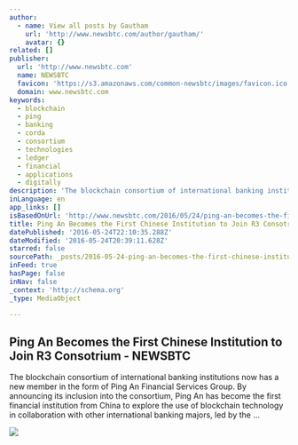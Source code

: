 ```yaml
---
author:
  - name: View all posts by Gautham
    url: 'http://www.newsbtc.com/author/gautham/'
    avatar: {}
related: []
publisher:
  url: 'http://www.newsbtc.com'
  name: NEWSBTC
  favicon: 'https://s3.amazonaws.com/common-newsbtc/images/favicon.ico'
  domain: www.newsbtc.com
keywords:
  - blockchain
  - ping
  - banking
  - corda
  - consortium
  - technologies
  - ledger
  - financial
  - applications
  - digitally
description: 'The blockchain consortium of international banking institutions now has a new member in the form of Ping An Financial Services Group. By announcing its inclusion into the consortium, Ping An has become the first financial institution from China to explore the use of blockchain technology in collaboration with other international banking majors, led by the ...'
inLanguage: en
app_links: []
isBasedOnUrl: 'http://www.newsbtc.com/2016/05/24/ping-an-becomes-the-first-chinese-institution-to-join-r3-consotrium/'
title: Ping An Becomes the First Chinese Institution to Join R3 Consotrium - NEWSBTC
datePublished: '2016-05-24T22:10:35.288Z'
dateModified: '2016-05-24T20:39:11.628Z'
starred: false
sourcePath: _posts/2016-05-24-ping-an-becomes-the-first-chinese-institution-to-join-r3-con.md
inFeed: true
hasPage: false
inNav: false
_context: 'http://schema.org'
_type: MediaObject

---
```

<article style=""><h1>Ping An Becomes the First Chinese Institution to Join R3 Consotrium - NEWSBTC</h1><p>The blockchain consortium of international banking institutions now has a new member in the form of Ping An Financial Services Group. By announcing its inclusion into the consortium, Ping An has become the first financial institution from China to explore the use of blockchain technology in collaboration with other international banking majors, led by the ...</p><img src="http://s3.amazonaws.com/main-newsbtc-images/2016/05/24201216/Ping-An-Becomes-the-First-Chinese-Institution-to-Join-R3-Consotrium.jpg" /></article>